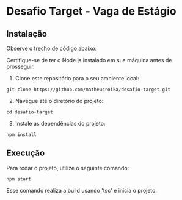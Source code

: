 # Desafio Target - Vaga de Estágio
## Instalação
Observe o trecho de código abaixo:

Certifique-se de ter o Node.js instalado em sua máquina antes de prosseguir.

1. Clone este repositório para o seu ambiente local:
```console
git clone https://github.com/matheusroika/desafio-target.git
```

2. Navegue até o diretório do projeto:
```console
cd desafio-target
```

3. Instale as dependências do projeto:
```console
npm install
```

## Execução
Para rodar o projeto, utilize o seguinte comando:
```console
npm start
```

Esse comando realiza a build usando 'tsc' e inicia o projeto.